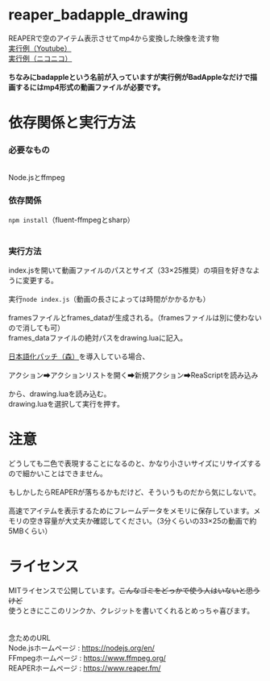 <h1>reaper_badapple_drawing</h1>
REAPERで空のアイテム表示させてmp4から変換した映像を流す物
<br>
<a href="https://www.youtube.com/watch?v=Cpo9RPN1bbQ">実行例（Youtube）</a>
<br>
<a href="https://www.nicovideo.jp/watch/sm44343220">実行例（ニコニコ）</a>
<br><br>
<strong>ちなみにbadappleという名前が入っていますが実行例がBadAppleなだけで描画するにはmp4形式の動画ファイルが必要です。</strong>
<h1>依存関係と実行方法</h1>
<h3>必要なもの</h3>
<br>Node.jsとffmpeg<br>
<h3>依存関係</h3><code>npm install</code>（fluent-ffmpegとsharp）
<br><br>
<h3>実行方法</h3>
index.jsを開いて動画ファイルのパスとサイズ（33×25推奨）の項目を好きなように変更する。
<br><br>
実行<code>node index.js</code>（動画の長さによっては時間がかかるかも）
<br><br>
framesファイルとframes_dataが生成される。（framesファイルは別に使わないので消しても可）
<br>
frames_dataファイルの絶対パスをdrawing.luaに記入。
<br><br>
<a href="https://github.com/Phroneris/ReaperJPN-Phroneris">日本語化パッチ（森）</a>を導入している場合、
<br><br>
アクション➡アクションリストを開く➡新規アクション➡ReaScriptを読み込み
<br><br>
から、drawing.luaを読み込む。
<br>
drawing.luaを選択して実行を押す。
<h1>注意</h1>
どうしても二色で表現することになるのと、かなり小さいサイズにリサイズするので細かいことはできません。
<br><br>
もしかしたらREAPERが落ちるかもだけど、そういうものだから気にしないで。
<br><br>
高速でアイテムを表示するためにフレームデータをメモリに保存しています。メモリの空き容量が大丈夫か確認してください。（3分くらいの33×25の動画で約5MBくらい）
<h1>ライセンス</h1>
MITライセンスで公開しています。<s>こんなゴミをどっかで使う人はいないと思うけど</s>
<br>
使うときにここのリンクか、クレジットを書いてくれるとめっちゃ喜びます。
<br><br><br>念ためのURL<br>
Node.jsホームページ : <a href="https://nodejs.org/en/">https://nodejs.org/en/</a>
<br>
FFmpegホームページ : <a href="https://www.ffmpeg.org/">https://www.ffmpeg.org/</a>
<br>
REAPERホームページ : <a href="https://www.reaper.fm/">https://www.reaper.fm/</a>
